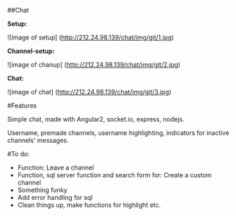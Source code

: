 ##Chat

**Setup:**

![Image of setup]
(http://212.24.98.139/chat/img/git/1.jpg)

**Channel-setup:**

![image of chanup]
(http://212.24.98.139/chat/img/git/2.jpg)

**Chat:**

![image of chat]
(http://212.24.98.139/chat/img/git/3.jpg)

#Features

Simple chat, made with Angular2, socket.io, express, nodejs.

Username, premade channels, username highlighting, indicators for inactive channels' messages.

#To do:

- Function: Leave a channel
- Function, sql server function and search form for: Create a custom channel
- Something funky
- Add error handling for sql
- Clean things up, make functions for highlight etc.


